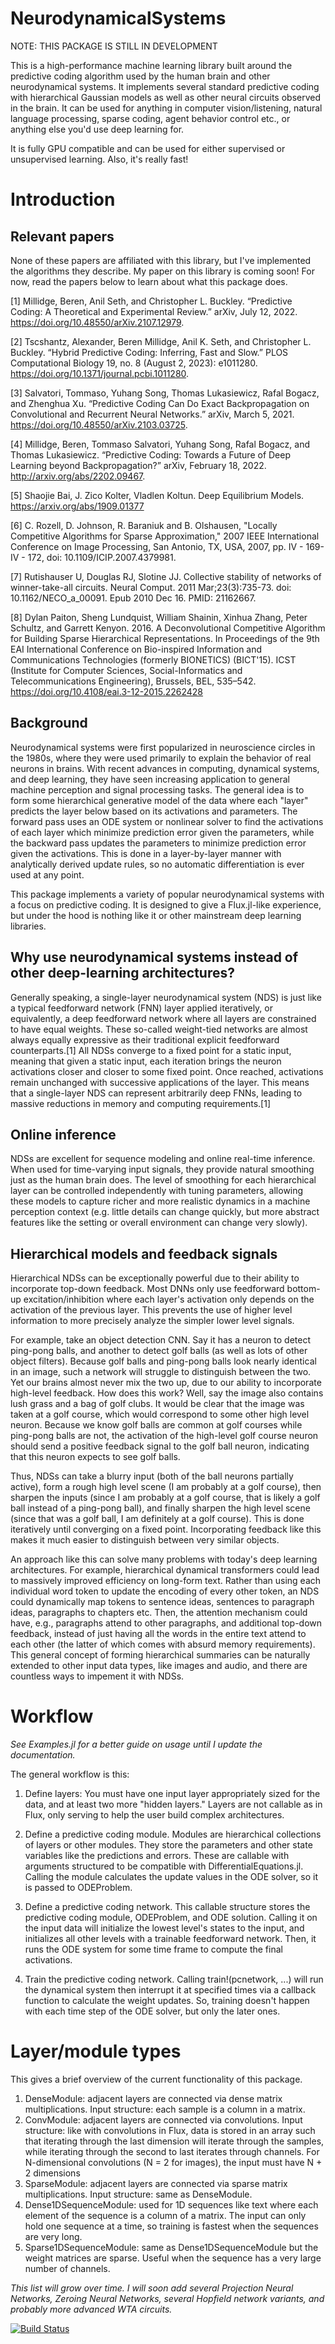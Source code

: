 # NeurodynamicalSystems

NOTE: THIS PACKAGE IS STILL IN DEVELOPMENT

This is a high-performance machine learning library built around the predictive coding algorithm used by the human brain and other neurodynamical systems. It implements several standard predictive coding with hierarchical Gaussian models as well as other neural circuits observed in the brain. It can be used for anything in computer vision/listening, natural language processing, sparse coding, agent behavior control etc., or anything else you'd use deep learning for. 

It is fully GPU compatible and can be used for either supervised or unsupervised learning. Also, it's really fast!

# Introduction

## Relevant papers
None of these papers are affiliated with this library, but I've implemented the algorithms they describe. My paper on this library is coming soon! For now, read the papers below to learn about what this package does.

[1] Millidge, Beren, Anil Seth, and Christopher L. Buckley. “Predictive Coding: A Theoretical and Experimental Review.” arXiv, July 12, 2022. https://doi.org/10.48550/arXiv.2107.12979.

[2] Tscshantz, Alexander, Beren Millidge, Anil K. Seth, and Christopher L. Buckley. “Hybrid Predictive Coding: Inferring, Fast and Slow.” PLOS Computational Biology 19, no. 8 (August 2, 2023): e1011280. https://doi.org/10.1371/journal.pcbi.1011280.

[3] Salvatori, Tommaso, Yuhang Song, Thomas Lukasiewicz, Rafal Bogacz, and Zhenghua Xu. “Predictive Coding Can Do Exact Backpropagation on Convolutional and Recurrent Neural Networks.” arXiv, March 5, 2021. https://doi.org/10.48550/arXiv.2103.03725.

[4] Millidge, Beren, Tommaso Salvatori, Yuhang Song, Rafal Bogacz, and Thomas Lukasiewicz. “Predictive Coding: Towards a Future of Deep Learning beyond Backpropagation?” arXiv, February 18, 2022. http://arxiv.org/abs/2202.09467.

[5] Shaojie Bai, J. Zico Kolter, Vladlen Koltun. Deep Equilibrium Models. https://arxiv.org/abs/1909.01377

[6] C. Rozell, D. Johnson, R. Baraniuk and B. Olshausen, "Locally Competitive Algorithms for Sparse Approximation," 2007 IEEE International Conference on Image Processing, San Antonio, TX, USA, 2007, pp. IV - 169-IV - 172, doi: 10.1109/ICIP.2007.4379981.

[7] Rutishauser U, Douglas RJ, Slotine JJ. Collective stability of networks of winner-take-all circuits. Neural Comput. 2011 Mar;23(3):735-73. doi: 10.1162/NECO_a_00091. Epub 2010 Dec 16. PMID: 21162667.

[8] Dylan Paiton, Sheng Lundquist, William Shainin, Xinhua Zhang, Peter Schultz, and Garrett Kenyon. 2016. A Deconvolutional Competitive Algorithm for Building Sparse Hierarchical Representations. In Proceedings of the 9th EAI International Conference on Bio-inspired Information and Communications Technologies (formerly BIONETICS) (BICT'15). ICST (Institute for Computer Sciences, Social-Informatics and Telecommunications Engineering), Brussels, BEL, 535–542. https://doi.org/10.4108/eai.3-12-2015.2262428

## Background

Neurodynamical systems were first popularized in neuroscience circles in the 1980s, where they were used primarily to explain the behavior of real neurons in brains. With recent advances in computing, dynamical systems, and deep learning, they have seen increasing application to general machine perception and signal processing tasks. The general idea is to form some hierarchical generative model of the data where each "layer" predicts the layer below based on its activations and parameters. The forward pass uses an ODE system or nonlinear solver to find the activations of each layer which minimize prediction error given the parameters, while the backward pass updates the parameters to minimize prediction error given the activations. This is done in a layer-by-layer manner with analytically derived update rules, so no automatic differentiation is ever used at any point.

This package implements a variety of popular neurodynamical systems with a focus on predictive coding. It is designed to give a Flux.jl-like experience, but under the hood is nothing like it or other mainstream deep learning libraries.

## Why use neurodynamical systems instead of other deep-learning architectures?

Generally speaking, a single-layer neurodynamical system (NDS) is just like a typical feedforward network (FNN) layer applied iteratively, or equivalently, a deep feedforward network where all layers are constrained to have equal weights. These so-called weight-tied networks are almost always equally expressive as their traditional explicit feedforward counterparts.[1] All NDSs converge to a fixed point for a static input, meaning that given a static input, each iteration brings the neuron activations closer and closer to some fixed point. Once reached, activations remain unchanged with successive applications of the layer. This means that a single-layer NDS can represent arbitrarily deep FNNs, leading to massive reductions in memory and computing requirements.[1]

## Online inference
NDSs are excellent for sequence modeling and online real-time inference. When used for time-varying input signals, they provide natural smoothing just as the human brain does. The level of smoothing for each hierarchical layer can be controlled independently with tuning parameters, allowing these models to capture richer and more realistic dynamics in a machine perception context (e.g. little details can change quickly, but more abstract features like the setting or overall environment can change very slowly).

## Hierarchical models and feedback signals
Hierarchical NDSs can be exceptionally powerful due to their ability to incorporate top-down feedback. Most DNNs only use feedforward bottom-up excitation/inhibition where each layer's activation only depends on the activation of the previous layer. This prevents the use of higher level information to more precisely analyze the simpler lower level signals. 

For example, take an object detection CNN. Say it has a neuron to detect ping-pong balls, and another to detect golf balls (as well as lots of other object filters). Because golf balls and ping-pong balls look nearly identical in an image, such a network will struggle to distinguish between the two. Yet our brains almost never mix the two up, due to our ability to incorporate high-level feedback. How does this work? Well, say the image also contains lush grass and a bag of golf clubs. It would be clear that the image was taken at a golf course, which would correspond to some other high level neuron. Because we know golf balls are common at golf courses while ping-pong balls are not, the activation of the high-level golf course neuron should send a positive feedback signal to the golf ball neuron, indicating that this neuron expects to see golf balls. 

Thus, NDSs can take a blurry input (both of the ball neurons partially active), form a rough high level scene (I am probably at a golf course), then sharpen the inputs (since I am probably at a golf course, that is likely a golf ball instead of a ping-pong ball), and finally sharpen the high level scene (since that was a golf ball, I am definitely at a golf course). This is done iteratively until converging on a fixed point. Incorporating feedback like this makes it much easier to distinguish between very similar objects.

An approach like this can solve many problems with today's deep learning architectures. For example, hierarchical dynamical transformers could lead to massively improved efficiency on long-form text. Rather than using each individual word token to update the encoding of every other token, an NDS could dynamically map tokens to sentence ideas, sentences to paragraph ideas, paragraphs to chapters etc. Then, the attention mechanism could have, e.g., paragraphs attend to other paragraphs, and additional top-down feedback, instead of just having all the words in the entire text attend to each other (the latter of which comes with absurd memory requirements). This general concept of forming hierarchical summaries can be naturally extended to other input data types, like images and audio, and there are countless ways to impement it with NDSs.

# Workflow

*See Examples.jl for a better guide on usage until I update the documentation.* 

The general workflow is this:
1. Define layers: You must have one input layer appropriately sized for the data, and at least two more "hidden layers." Layers are not callable as in Flux, only serving to help the user build complex architectures.

2. Define a predictive coding module. Modules are hierarchical collections of layers or other modules. They store the parameters and other state variables like the predictions and errors. These are callable with arguments structured to be compatible with DifferentialEquations.jl. Calling the module calculates the update values in the ODE solver, so it is passed to ODEProblem.

3. Define a predictive coding network. This callable structure stores the predictive coding module, ODEProblem, and ODE solution. Calling it on the input data will initialize the lowest level's states to the input, and initializes all other levels with a trainable feedforward network. Then, it runs the ODE system for some time frame to compute the final activations.

4. Train the predictive coding network. Calling train!(pcnetwork, ...) will run the dynamical system then interrupt it at specified times via a callback function to calculate the weight updates. So, training doesn't happen with each time step of the ODE solver, but only the later ones.

# Layer/module types
This gives a brief overview of the current functionality of this package.

1. DenseModule: adjacent layers are connected via dense matrix multiplications.
   Input structure: each sample is a column in a matrix.
2. ConvModule: adjacent layers are connected via convolutions.
   Input structure: like with convolutions in Flux, data is stored in an array such that     iterating through the last dimension will iterate through the samples, while iterating    through the second to last iterates through channels. For N-dimensional convolutions      (N = 2 for images), the input must have N + 2 dimensions
3. SparseModule: adjacent layers are connected via sparse matrix multiplications.
   Input structure: same as DenseModule.
4. Dense1DSequenceModule: used for 1D sequences like text where each element of the          sequence is a column of a matrix. The input can only hold one sequence at a time, so      training is fastest when the sequences are very long.
5. Sparse1DSequenceModule: same as Dense1DSequenceModule but the weight matrices are         sparse. Useful when the sequence has a very large number of channels.

*This list will grow over time. I will soon add several Projection Neural Networks, Zeroing Neural Networks, several Hopfield network variants, and probably more advanced WTA circuits.* 



[![Build Status](https://github.com/EliSmith45/NeurodynamicalSystems.jl/actions/workflows/CI.yml/badge.svg?branch=master)](https://github.com/EliSmith45/NeurodynamicalSystems.jl/actions/workflows/CI.yml?query=branch%3Amaster)
